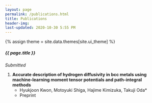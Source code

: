 ```yaml
---
layout: page
permalink: /publications.html
title: Publications
header-img: 
last-updated: 2020-10-30 5:55 PM
---
```

{% assign theme = site.data.themes[site.ui_theme] %}
<div class="blogcard  card-1 mb-4" style="width: 100%;">
  <div class="card-body">
    <h5 class="card-title text-center" style="font-size:{{ theme.post-title-size }};font-weight:{{ theme.post-font-weight }};">{{ page.title }}</h5>
  </div>
</div>

*Submitted*

1. **Accurate description of hydrogen diffusivity in bcc metals using machine-learning moment tensor potentials and path-integral methods**
   - Hyukjoon Kwon, Motoyuki Shiga, Hajime Kimizuka, Takuji Oda*
   - Preprint